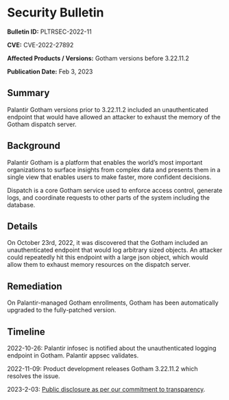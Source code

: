 # Security Bulletin

**Bulletin ID:** PLTRSEC-2022-11

**CVE:** CVE-2022-27892

**Affected Products / Versions:** Gotham versions before 3.22.11.2

**Publication Date:** Feb 3, 2023

## Summary

Palantir Gotham versions prior to 3.22.11.2 included an unauthenticated endpoint that would have allowed an attacker to exhaust the memory of the Gotham dispatch server.

## Background

Palantir Gotham is a platform that enables the world’s most important organizations to surface insights from complex data and presents them in a single view that enables users to make faster, more confident decisions.

Dispatch is a core Gotham service used to enforce access control, generate logs, and coordinate requests to other parts of the system including the database.

## Details

On October 23rd, 2022, it was discovered that the Gotham included an unauthenticated endpoint that would log arbitrary sized objects. An attacker could repeatedly hit this endpoint with a large json object, which would allow them to exhaust memory resources on the dispatch server.

## Remediation

On Palantir-managed Gotham enrollments, Gotham has been automatically upgraded to the fully-patched version.

## Timeline

2022-10-26: Palantir infosec is notified about the unauthenticated logging endpoint in Gotham. Palantir appsec validates.

2022-11-09: Product development releases Gotham 3.22.11.2 which resolves the issue.

2023-2-03: [Public disclosure as per our commitment to transparency](https://blog.palantir.com/broadening-our-bug-bounty-program-trust-security-and-transparency-aa3bf82f3f9a).

